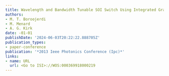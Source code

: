 ```yaml
---
title: Wavelength and Bandwidth Tunable SOI Switch Using Integrated Gratings
authors:
- M. T. Boroojerdi
- M. Menard
- A. G. Kirk
date: -01-01
publishDate: '2024-06-03T20:22:22.888705Z'
publication_types:
- paper-conference
publication: '*2013 Ieee Photonics Conference (Ipc)*'
links:
- name: URL
  url: <Go to ISI>://WOS:000369918000219
---
```

